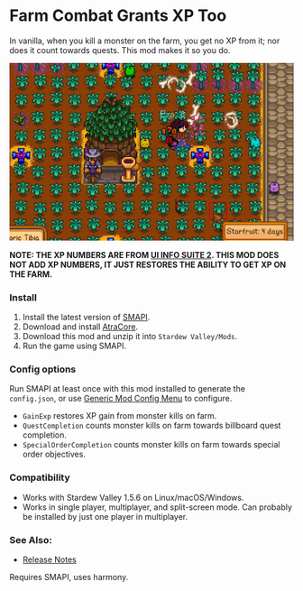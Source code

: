 Farm Combat Grants XP Too
==========================

In vanilla, when you kill a monster on the farm, you get no XP from it; nor does it count towards quests. This mod makes it so you do.

![Shows XP gain from a kill of a dino on the farm.](docs/dinokill.gif)

**NOTE: THE XP NUMBERS ARE FROM [UI INFO SUITE 2](https://github.com/Annosz/UIInfoSuite2/releases). THIS MOD DOES NOT ADD XP NUMBERS, IT JUST RESTORES THE ABILITY TO GET XP ON THE FARM.**

### Install

1. Install the latest version of [SMAPI](https://smapi.io).
2. Download and install [AtraCore](https://www.nexusmods.com/stardewvalley/mods/12932).
2. Download this mod and unzip it into `Stardew Valley/Mods`.
3. Run the game using SMAPI.

### Config options
Run SMAPI at least once with this mod installed to generate the `config.json`, or use [Generic Mod Config Menu](https://www.nexusmods.com/stardewvalley/mods/5098) to configure.

* `GainExp` restores XP gain from monster kills on farm.
* `QuestCompletion` counts monster kills on farm towards billboard quest completion.
* `SpecialOrderCompletion` counts monster kills on farm towards special order objectives.

### Compatibility

* Works with Stardew Valley 1.5.6 on Linux/macOS/Windows.
* Works in single player, multiplayer, and split-screen mode. Can probably be installed by just one player in multiplayer.

### See Also:

* [Release Notes](docs/CHANGELOG.MD)

Requires SMAPI, uses harmony.
